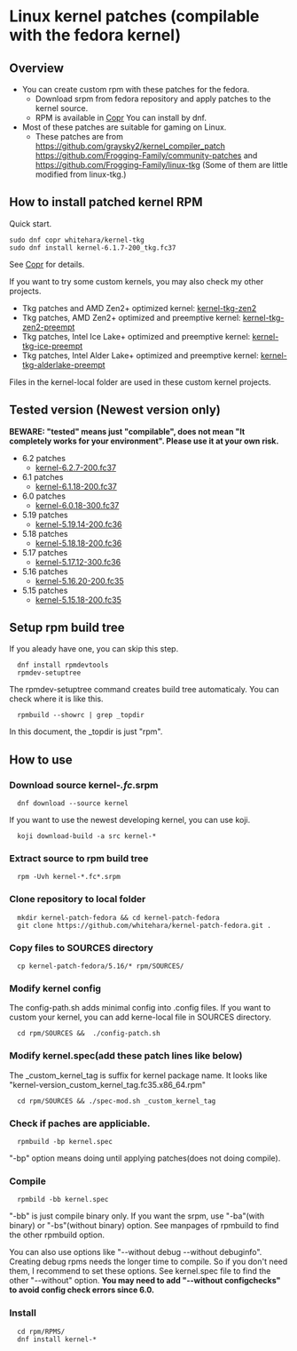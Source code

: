 # Linux kernel patches (compilable with the fedora kernel)
## Overview
- You can create custom rpm with these patches for the fedora.
  - Download srpm from fedora repository and apply patches to the kernel source.
  - RPM is available in [Copr](https://copr.fedorainfracloud.org/coprs/whitehara/kernel-tkg/) You can install by dnf.
- Most of these patches are suitable for gaming on Linux.
  - These patches are from https://github.com/graysky2/kernel_compiler_patch https://github.com/Frogging-Family/community-patches and https://github.com/Frogging-Family/linux-tkg (Some of them are little modified from linux-tkg.)
## How to install patched kernel RPM
Quick start.
```
sudo dnf copr whitehara/kernel-tkg
sudo dnf install kernel-6.1.7-200_tkg.fc37
```
See [Copr](https://copr.fedorainfracloud.org/coprs/whitehara/kernel-tkg/) for details.

If you want to try some custom kernels, you may also check my other projects.
- Tkg patches and AMD Zen2+ optimized kernel: [kernel-tkg-zen2](https://copr.fedorainfracloud.org/coprs/whitehara/kernel-tkg-zen2)
- Tkg patches, AMD Zen2+ optimized and preemptive kernel:  [kernel-tkg-zen2-preempt](https://copr.fedorainfracloud.org/coprs/whitehara/kernel-tkg-zen2-preempt)
- Tkg patches, Intel Ice Lake+ optimized and preemptive kernel:  [kernel-tkg-ice-preempt](https://copr.fedorainfracloud.org/coprs/whitehara/kernel-tkg-ice-preempt)
- Tkg patches, Intel Alder Lake+ optimized and preemptive kernel:  [kernel-tkg-alderlake-preempt](https://copr.fedorainfracloud.org/coprs/whitehara/kernel-tkg-alderlake-preempt)

Files in the kernel-local folder are used in these custom kernel projects.

## Tested version (Newest version only)
**BEWARE: "tested" means just "compilable", does not mean "It completely works for your environment". Please use it at your own risk.**
- 6.2 patches
  -  [kernel-6.2.7-200.fc37](https://koji.fedoraproject.org/koji/buildinfo?buildID=2171723)
- 6.1 patches
  -  [kernel-6.1.18-200.fc37](https://koji.fedoraproject.org/koji/buildinfo?buildID=2168432)
- 6.0 patches
  -  [kernel-6.0.18-300.fc37](https://koji.fedoraproject.org/koji/buildinfo?buildID=2107932)
- 5.19 patches
  -  [kernel-5.19.14-200.fc36](https://koji.fedoraproject.org/koji/buildinfo?buildID=2071616)
- 5.18 patches
  -  [kernel-5.18.18-200.fc36](https://koji.fedoraproject.org/koji/buildinfo?buildID=2047494)
- 5.17 patches
  -  [kernel-5.17.12-300.fc36](https://koji.fedoraproject.org/koji/buildinfo?buildID=1972299)
- 5.16 patches
  -  [kernel-5.16.20-200.fc35](https://koji.fedoraproject.org/koji/buildinfo?buildID=1948783)
- 5.15 patches
  -  [kernel-5.15.18-200.fc35](https://koji.fedoraproject.org/koji/buildinfo?buildID=1909970)
## Setup rpm build tree
If you aleady have one, you can skip this step.

      dnf install rpmdevtools
      rpmdev-setuptree
The rpmdev-setuptree command creates build tree automaticaly.
You can check where it is like this.

      rpmbuild --showrc | grep _topdir
In this document, the _topdir is just "rpm".
## How to use
### Download source kernel-*.fc*.srpm

      dnf download --source kernel
If you want to use the newest developing kernel, you can use koji.

      koji download-build -a src kernel-*

### Extract source to rpm build tree

      rpm -Uvh kernel-*.fc*.srpm

### Clone repository to local folder

      mkdir kernel-patch-fedora && cd kernel-patch-fedora
      git clone https://github.com/whitehara/kernel-patch-fedora.git .

### Copy files to SOURCES directory

      cp kernel-patch-fedora/5.16/* rpm/SOURCES/

### Modify kernel config
The config-path.sh adds minimal config into .config files.
If you want to custom your kernel, you can add kerne-local file in SOURCES directory.

      cd rpm/SOURCES &&  ./config-patch.sh
### Modify kernel.spec(add these patch lines like below)
The _custom_kernel_tag is suffix for kernel package name. It looks like "kernel-version_custom_kernel_tag.fc35.x86_64.rpm"

      cd rpm/SOURCES && ./spec-mod.sh _custom_kernel_tag
### Check if paches are appliciable.

      rpmbuild -bp kernel.spec

"-bp" option means doing until applying patches(does not doing compile).

### Compile

      rpmbild -bb kernel.spec
"-bb" is just compile binary only. If you want the srpm, use "-ba"(with binary) or "-bs"(without binary) option. See manpages of rpmbuild to find the other rpmbuild option.

You can also use options like "--without debug --without debuginfo". Creating debug rpms needs the longer time to compile. So if you don't need them, I recommend to set these options. See kernel.spec file to find the other "--without" option. **You may need to add "--without configchecks" to avoid config check errors since 6.0.**
### Install
      cd rpm/RPMS/
      dnf install kernel-*
